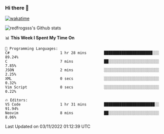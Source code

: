 ### Hi there 👋

[![wakatime](https://wakatime.com/badge/user/2cbd8003-b8b8-4565-92d7-ad9c23ff1846.svg)](https://wakatime.com/@2cbd8003-b8b8-4565-92d7-ad9c23ff1846)

<img src="https://github-readme-stats.vercel.app/api?username=redfrogsss&show_icons=true" alt="redfrogsss's Github stats"></img>

<!--START_SECTION:waka-->
📊 **This Week I Spent My Time On** 

```text
💬 Programming Languages: 
C#                       1 hr 28 mins        ██████████████████████░░░   89.24% 
C                        7 mins              ██░░░░░░░░░░░░░░░░░░░░░░░   7.85% 
JSON                     2 mins              ░░░░░░░░░░░░░░░░░░░░░░░░░   2.25% 
XML                      0 secs              ░░░░░░░░░░░░░░░░░░░░░░░░░   0.32% 
Vim Script               0 secs              ░░░░░░░░░░░░░░░░░░░░░░░░░   0.22%

🔥 Editors: 
VS Code                  1 hr 31 mins        ███████████████████████░░   91.94% 
Neovim                   8 mins              ██░░░░░░░░░░░░░░░░░░░░░░░   8.06%

```


 Last Updated on 03/11/2022 01:12:39 UTC
<!--END_SECTION:waka-->
